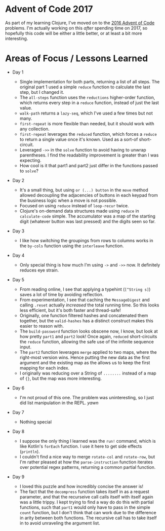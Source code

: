 # Advent of Code 2017

As part of my learning Clojure, I've moved on to the [2016 Advent of Code](https://adventofcode.com/2016/) problems. 
I'm actually working on this _after_ spending time on 2017, so hopefully this code will be either
a little better, or at least a bit more interesting.

# Areas of Focus / Lessons Learned

* Day 1
  * Single implementation for both parts, returning a list of all steps. The original 
  part 1 used a simple `reduce` function to calculate the last step, but I changed it.
  * The `all-steps` function uses the `reductions` higher-order function, which returns
  every step in a `reduce` function, instead of just the last value.
  * `walk-path` returns a `lazy-seq`, which I've used a few times but not many.
  * `first-repeat` is more flexible than needed, but it should work with any collection.
  * `first-repeat` leverages the `reduced` function, which forces a `reduce` to return
  a single value once it's known. Used as a sort-of short-circuit.
  * Leveraged `->>` in the `solve` function to avoid having to unwrap parentheses.
  I find the readability improvement is greater than I was expecting.
  * How cool is it that part1 and part2 just differ in the functions passed to `solve`?
  
* Day 2
  * It's a small thing, but using `or (...) button` in the `move` method allowed decoupling the adjacencies of buttons
  in each keypad from the business logic when a move is not possible. 
  * Focused on using `reduce` instead of `loop-recur` twice.
  * Clojure's on-demand data structures made using `reduce` in `calculate-code` simple. The accumulator
   was a map of the starting digit (whatever button was last pressed) and the digits seen so far.

* Day 3
  * I like how switching the groupings from rows to columns works in the `by-cols` function using the
  `interleave` function.

* Day 4
  * Only special thing is how much I'm using `->` and `->>` now. It definitely reduces eye strain.

* Day 5
  * From reading online, I see that applying a typehint (`[^String s]`) saves a lot of time by avoiding reflection.
  * From experimentation, I see that caching the `MessageDigest` and calling `.reset` actually _increased_ the total
  running time. So this looks less efficient, but it's both faster and thread-safe! 
  * Originally, one function filtered hashes and concatenated them together, but the `valid-hashes` has a distinct
  construct makes this easier to reason with.
  * The `build-password` function looks obscene now, I know, but look at how pretty `part1` and `part2` look! Once
  again, `reduced` short-circuits the `reduce` function, allowing the safe use of the infinite sequence input.
  * The `part2` function leverages `merge` applied to two maps, where the right-most version wins. Hence putting the
  new data as the first argument and the existing map as the allows us to keep the first mapping for each index.
  * I originally was reducing over a String of `........` instead of a map of `{}`, but the map was more interesting.
  
* Day 6
  * I'm not proud of this one. The problem was uninteresting, so I just did list manipulation in the REPL.  *yawn*
  
* Day 7
  * Nothing special

* Day 8
  * I suppose the only thing I learned was the `run!` command, which is like Kotlin's `forEach` function.
  I use it here to get side effects (`println`).
  * I couldn't find a nice way to merge `rotate-col` and `rotate-row`, but I'm rather pleased at how the 
  `parse-instruction` function iterates over potential regex patterns, returning a common partial function.

* Day 9
  * I loved this puzzle and how incredibly concise the answer is!
  * The fact that the `decompress` function takes itself in as a request parameter, and that the recurseive call
  calls itself with itself again was a little trippy.  I kept trying to find a way do do this with partial functions,
  such that `part1` would only have to pass in the simple `count` function, but I don't think that can work due to the
  difference in arity between both functions.  The recursive call has to take itself in to avoid unraveling the
  argument list. 